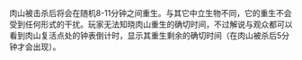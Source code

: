 肉山被击杀后将会在随机8-11分钟之间重生。与其它中立生物不同，它的重生不会受到任何形式的干扰。玩家无法知晓肉山重生的确切时间，不过解说与观众都可以看到肉山复活点处的钟表倒计时，显示其重生剩余的确切时间（在肉山被杀后5分钟才会出现）。